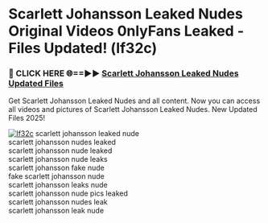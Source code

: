 # Scarlett Johansson Leaked Nudes Original Videos 0nlyFans Leaked - Files Updated! (lf32c)

<h3>🔴 CLICK HERE 🌐==►► <a href="https://tinyurl.com/52m3yx9h" rel="nofollow">Scarlett Johansson Leaked Nudes Updated Files</a></h3>

Get Scarlett Johansson Leaked Nudes and all content. Now you can access all videos and pictures of Scarlett Johansson Leaked Nudes. New Updated Files 2025!

[![lf32c](https://i.imgur.com/TnHtlc8.gif)](https://tinyurl.com/52m3yx9h)
scarlett johansson leaked nude<br>
scarlett johansson nudes leaked<br>
scarlett johansson nude leaked<br>
scarlett johansson nude leaks<br>
scarlett johansson fake nude<br>
fake scarlett johansson nude<br>
scarlett johansson leaks nude<br>
scarlett johansson nude pics leaked<br>
scarlett johansson nudes leak<br>
scarlett johansson leak nude